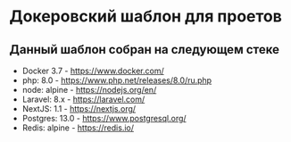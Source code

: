 # Докеровский шаблон для проетов

## Данный шаблон собран на следующем стеке
* Docker 3.7 - https://www.docker.com/
* php: 8.0 - https://www.php.net/releases/8.0/ru.php
* node: alpine - https://nodejs.org/en/ 
* Laravel: 8.x - https://laravel.com/
* NextJS: 1.1 - https://nextjs.org/
* Postgres: 13.0 - https://www.postgresql.org/
* Redis: alpine - https://redis.io/
